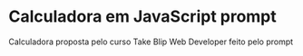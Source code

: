 # Calculadora em JavaScript prompt
Calculadora proposta pelo curso Take Blip Web Developer feito pelo prompt
